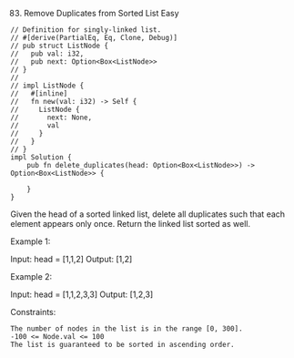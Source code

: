 83. Remove Duplicates from Sorted List
Easy

```
// Definition for singly-linked list.
// #[derive(PartialEq, Eq, Clone, Debug)]
// pub struct ListNode {
//   pub val: i32,
//   pub next: Option<Box<ListNode>>
// }
// 
// impl ListNode {
//   #[inline]
//   fn new(val: i32) -> Self {
//     ListNode {
//       next: None,
//       val
//     }
//   }
// }
impl Solution {
    pub fn delete_duplicates(head: Option<Box<ListNode>>) -> Option<Box<ListNode>> {
        
    }
}
```

Given the head of a sorted linked list, delete all duplicates such that each element appears only once. Return the linked list sorted as well.

 

Example 1:

Input: head = [1,1,2]
Output: [1,2]

Example 2:

Input: head = [1,1,2,3,3]
Output: [1,2,3]

 

Constraints:

    The number of nodes in the list is in the range [0, 300].
    -100 <= Node.val <= 100
    The list is guaranteed to be sorted in ascending order.

